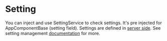 # Setting

You can inject and use SettingService to check settings. It's pre
injected for AppComponentBase (setting field). Settings are defined in
[server side](Development-Guide-Core.md). See setting management [documentation](https://aspnetboilerplate.com/Pages/Documents/Setting-Management) for more.

